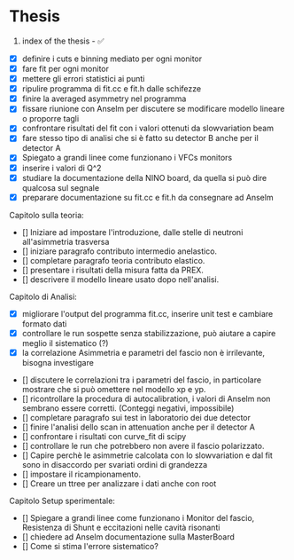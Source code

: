 # Thesis

1. index of the thesis - :white_check_mark:

- [x] definire i cuts e binning mediato per ogni monitor 
- [x] fare fit per ogni monitor
- [x] mettere gli errori statistici ai punti
- [x] ripulire programma di fit.cc e fit.h dalle schifezze
- [x] finire la averaged asymmetry nel programma
- [x] fissare riunione con Anselm per discutere se modificare modello lineare o proporre tagli 
- [x] confrontare risultati del fit con i valori ottenuti da slowvariation beam
- [x] fare stesso tipo di analisi che si è fatto su detector B anche per il detector A
- [x] Spiegato a grandi linee come funzionano i VFCs monitors
- [x] inserire i valori di Q^2
- [x] studiare la documentazione della NINO board, da quella si può dire qualcosa sul segnale
- [x] preparare documentazione su fit.cc e fit.h da consegnare ad Anselm

Capitolo sulla teoria:
- [] Iniziare ad impostare l'introduzione, dalle stelle di neutroni all'asimmetria trasversa
- [] iniziare paragrafo contributo intermedio anelastico.
- [] completare paragrafo teoria contributo elastico.
- [] presentare i risultati della misura fatta da PREX.
- [] descrivere il modello lineare usato dopo nell'analisi.

Capitolo di Analisi:
- [x] migliorare l'output del programma fit.cc, inserire unit test e cambiare formato dati
- [x] controllare le run sospette senza stabilizzazione, può aiutare a capire meglio il sistematico (?)
- [x] la correlazione Asimmetria e parametri del fascio non è irrilevante, bisogna investigare
- [] discutere le correlazioni tra i parametri del fascio, in particolare mostrare che si può omettere nel modello xp e yp.
- [] ricontrollare la procedura di autocalibration, i valori di Anselm non sembrano essere corretti. (Conteggi negativi, impossibile)
- [] completare paragrafo sui test in laboratorio dei due detector
- [] finire l'analisi dello scan in attenuation anche per il detector A
- [] confrontare i risultati con curve_fit di scipy
- [] controllare le run che potrebbero non avere il fascio polarizzato.
- [] Capire perchè le asimmetrie calcolata con lo slowvariation e dal fit sono in disaccordo per svariati ordini di grandezza
- [] impostare il ricampionamento.
- [] Creare un ttree per analizzare i dati anche con root

Capitolo Setup sperimentale:
- [] Spiegare a grandi linee come funzionano i Monitor del fascio, Resistenza di Shunt e eccitazioni nelle cavità risonanti
- [] chiedere ad Anselm documentazione sulla MasterBoard
- [] Come si stima l'errore sistematico?

